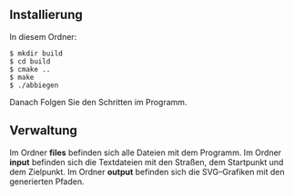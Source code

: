 ## Installierung

In diesem Ordner:

```
$ mkdir build
$ cd build
$ cmake ..
$ make
$ ./abbiegen
```
Danach Folgen Sie den Schritten im Programm.

## Verwaltung

Im Ordner  **files** befinden sich alle Dateien mit dem Programm.
Im Ordner **input** befinden sich die Textdateien mit den Straßen, dem Startpunkt und dem Zielpunkt.
Im Ordner **output** befinden sich die SVG–Grafiken mit den generierten Pfaden. 
